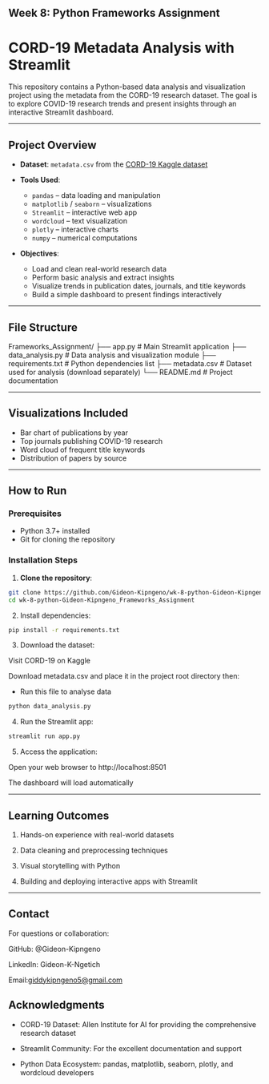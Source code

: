 ## Week 8: Python Frameworks Assignment

# CORD-19 Metadata Analysis with Streamlit

This repository contains a Python-based data analysis and visualization project using the metadata from the CORD-19 research dataset. The goal is to explore COVID-19 research trends and present insights through an interactive Streamlit dashboard.

---

## Project Overview

- **Dataset**: `metadata.csv` from the [CORD-19 Kaggle dataset](https://www.kaggle.com/datasets/allen-institute-for-ai/CORD-19-research-challenge)

- **Tools Used**:
  - `pandas` – data loading and manipulation
  - `matplotlib` / `seaborn` – visualizations
  - `Streamlit` – interactive web app
  - `wordcloud` – text visualization
  - `plotly` – interactive charts
  - `numpy` – numerical computations

- **Objectives**:
  - Load and clean real-world research data
  - Perform basic analysis and extract insights
  - Visualize trends in publication dates, journals, and title keywords
  - Build a simple dashboard to present findings interactively

---

## File Structure

Frameworks_Assignment/
├── app.py # Main Streamlit application
├── data_analysis.py # Data analysis and visualization module
├── requirements.txt # Python dependencies list
├── metadata.csv # Dataset used for analysis (download separately)
└── README.md # Project documentation

---

## Visualizations Included

- Bar chart of publications by year  
- Top journals publishing COVID-19 research  
- Word cloud of frequent title keywords  
- Distribution of papers by source  

---

## How to Run

### Prerequisites
- Python 3.7+ installed
- Git for cloning the repository

### Installation Steps

1. **Clone the repository**:
```bash
git clone https://github.com/Gideon-Kipngeno/wk-8-python-Gideon-Kipngeno_Frameworks_Assignment.git
cd wk-8-python-Gideon-Kipngeno_Frameworks_Assignment
```
2. Install dependencies:
```bash
pip install -r requirements.txt
```
3. Download the dataset:

Visit CORD-19 on Kaggle

Download metadata.csv and place it in the project root directory then: 

- Run this file to analyse data
```bash
python data_analysis.py 
```

4. Run the Streamlit app:

```bash
streamlit run app.py 
```
5. Access the application:

Open your web browser to http://localhost:8501

The dashboard will load automatically

--- 

## Learning Outcomes
1. Hands-on experience with real-world datasets

2. Data cleaning and preprocessing techniques

3. Visual storytelling with Python

4. Building and deploying interactive apps with Streamlit

---

## Contact

For questions or collaboration:

GitHub: @Gideon-Kipngeno

LinkedIn: Gideon-K-Ngetich

Email:giddykipngeno5@gmail.com


## Acknowledgments

- CORD-19 Dataset: Allen Institute for AI for providing the comprehensive research dataset

- Streamlit Community: For the excellent documentation and support

- Python Data Ecosystem: pandas, matplotlib, seaborn, plotly, and wordcloud developers